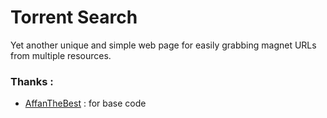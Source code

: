 # Torrent Search 
Yet another unique and simple web page for easily grabbing magnet URLs from multiple resources.

### Thanks :
* [AffanTheBest](https://github.com/AffanTheBest) : for base code
